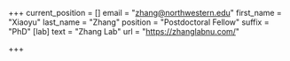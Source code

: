 +++
current_position = []
email = "zhang@northwestern.edu"
first_name = "Xiaoyu"
last_name = "Zhang"
position = "Postdoctoral Fellow"
suffix = "PhD"
[lab]
text = "Zhang Lab"
url = "https://zhanglabnu.com/"

+++
